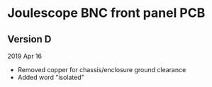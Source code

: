 
# Joulescope BNC front panel PCB


## Version D

2019 Apr 16

* Removed copper for chassis/enclosure ground clearance
* Added word "isolated"
